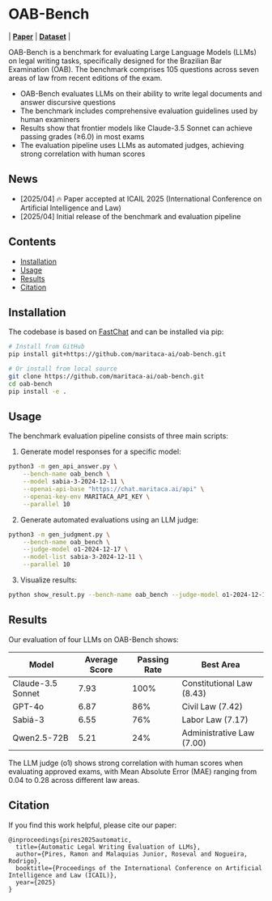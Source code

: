 # OAB-Bench
| [**Paper**](https://arxiv.org/abs/2504.21202) | [**Dataset**](https://huggingface.co/datasets/maritaca-ai/oab-bench) |

OAB-Bench is a benchmark for evaluating Large Language Models (LLMs) on legal writing tasks, specifically designed for the Brazilian Bar Examination (OAB). The benchmark comprises 105 questions across seven areas of law from recent editions of the exam.

- OAB-Bench evaluates LLMs on their ability to write legal documents and answer discursive questions
- The benchmark includes comprehensive evaluation guidelines used by human examiners
- Results show that frontier models like Claude-3.5 Sonnet can achieve passing grades (≥6.0) in most exams
- The evaluation pipeline uses LLMs as automated judges, achieving strong correlation with human scores

## News
- [2025/04] 🔥 Paper accepted at ICAIL 2025 (International Conference on Artificial Intelligence and Law)
- [2025/04] Initial release of the benchmark and evaluation pipeline

## Contents
- [Installation](#installation)
- [Usage](#usage)
- [Results](#results)
- [Citation](#citation)

## Installation

The codebase is based on [FastChat](https://github.com/lm-sys/FastChat) and can be installed via pip:

```bash
# Install from GitHub
pip install git+https://github.com/maritaca-ai/oab-bench.git

# Or install from local source
git clone https://github.com/maritaca-ai/oab-bench.git
cd oab-bench
pip install -e .
```

## Usage

The benchmark evaluation pipeline consists of three main scripts:

1. Generate model responses for a specific model:
```bash
python3 -m gen_api_answer.py \
    --bench-name oab_bench \
    --model sabia-3-2024-12-11 \
    --openai-api-base "https://chat.maritaca.ai/api" \
    --openai-key-env MARITACA_API_KEY \
    --parallel 10
```

2. Generate automated evaluations using an LLM judge:
```bash
python3 -m gen_judgment.py \
    --bench-name oab_bench \
    --judge-model o1-2024-12-17 \
    --model-list sabia-3-2024-12-11 \
    --parallel 10
```

3. Visualize results:
```bash
python show_result.py --bench-name oab_bench --judge-model o1-2024-12-17
```

## Results

Our evaluation of four LLMs on OAB-Bench shows:

| Model | Average Score | Passing Rate | Best Area |
| --- | --- | --- | --- |
| Claude-3.5 Sonnet | 7.93 | 100% | Constitutional Law (8.43) |
| GPT-4o | 6.87 | 86% | Civil Law (7.42) |
| Sabiá-3 | 6.55 | 76% | Labor Law (7.17) |
| Qwen2.5-72B | 5.21 | 24% | Administrative Law (7.00) |

The LLM judge (o1) shows strong correlation with human scores when evaluating approved exams, with Mean Absolute Error (MAE) ranging from 0.04 to 0.28 across different law areas.

## Citation

If you find this work helpful, please cite our paper:

```
@inproceedings{pires2025automatic,
  title={Automatic Legal Writing Evaluation of LLMs},
  author={Pires, Ramon and Malaquias Junior, Roseval and Nogueira, Rodrigo},
  booktitle={Proceedings of the International Conference on Artificial Intelligence and Law (ICAIL)},
  year={2025}
}
```
